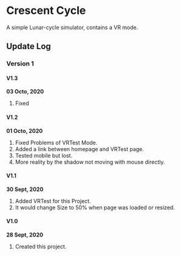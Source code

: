 # Crescent Cycle

A simple Lunar-cycle simulator, contains a VR mode.

## Update Log

### Version 1

#### V1.3

**03 Octo, 2020**

1. Fixed

#### V1.2

**01 Octo, 2020**

1. Fixed Problems of VRTest Mode.
2. Added a link between homepage and VRTest page.
3. Tested mobile but lost.
4. More reality by the shadow not moving with mouse directly.

#### V1.1

**30 Sept, 2020**

1. Added VRTest for this Project.
2. It would change Size to 50% when page was loaded or resized.

#### V1.0

**28 Sept, 2020**

1. Created this project.